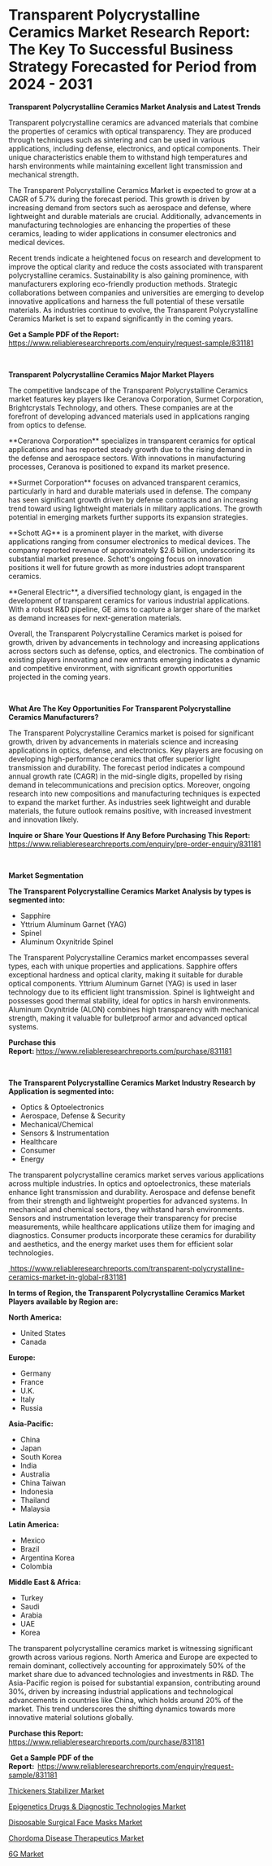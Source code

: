 <p><h1>Transparent Polycrystalline Ceramics Market Research Report: The Key To Successful Business Strategy Forecasted for Period from 2024 - 2031</h1></p><p><strong>Transparent Polycrystalline Ceramics Market Analysis and Latest Trends</strong></p>
<p><p>Transparent polycrystalline ceramics are advanced materials that combine the properties of ceramics with optical transparency. They are produced through techniques such as sintering and can be used in various applications, including defense, electronics, and optical components. Their unique characteristics enable them to withstand high temperatures and harsh environments while maintaining excellent light transmission and mechanical strength.</p><p>The Transparent Polycrystalline Ceramics Market is expected to grow at a CAGR of 5.7% during the forecast period. This growth is driven by increasing demand from sectors such as aerospace and defense, where lightweight and durable materials are crucial. Additionally, advancements in manufacturing technologies are enhancing the properties of these ceramics, leading to wider applications in consumer electronics and medical devices.</p><p>Recent trends indicate a heightened focus on research and development to improve the optical clarity and reduce the costs associated with transparent polycrystalline ceramics. Sustainability is also gaining prominence, with manufacturers exploring eco-friendly production methods. Strategic collaborations between companies and universities are emerging to develop innovative applications and harness the full potential of these versatile materials. As industries continue to evolve, the Transparent Polycrystalline Ceramics Market is set to expand significantly in the coming years.</p></p>
<p><strong>Get a Sample PDF of the Report:&nbsp;</strong> <a href="https://www.reliableresearchreports.com/enquiry/request-sample/831181?utm_campaign=12&utm_medium=2&utm_source=Github&utm_content=ia&utm_term=18122024&utm_id=transparent-polycrystalline-ceramics">https://www.reliableresearchreports.com/enquiry/request-sample/831181</a></p>
<p>&nbsp;</p>
<p><strong>Transparent Polycrystalline Ceramics Major Market Players</strong></p>
<p><p>The competitive landscape of the Transparent Polycrystalline Ceramics market features key players like Ceranova Corporation, Surmet Corporation, Brightcrystals Technology, and others. These companies are at the forefront of developing advanced materials used in applications ranging from optics to defense.</p><p>**Ceranova Corporation** specializes in transparent ceramics for optical applications and has reported steady growth due to the rising demand in the defense and aerospace sectors. With innovations in manufacturing processes, Ceranova is positioned to expand its market presence.</p><p>**Surmet Corporation** focuses on advanced transparent ceramics, particularly in hard and durable materials used in defense. The company has seen significant growth driven by defense contracts and an increasing trend toward using lightweight materials in military applications. The growth potential in emerging markets further supports its expansion strategies.</p><p>**Schott AG** is a prominent player in the market, with diverse applications ranging from consumer electronics to medical devices. The company reported revenue of approximately $2.6 billion, underscoring its substantial market presence. Schott's ongoing focus on innovation positions it well for future growth as more industries adopt transparent ceramics.</p><p>**General Electric**, a diversified technology giant, is engaged in the development of transparent ceramics for various industrial applications. With a robust R&D pipeline, GE aims to capture a larger share of the market as demand increases for next-generation materials.</p><p>Overall, the Transparent Polycrystalline Ceramics market is poised for growth, driven by advancements in technology and increasing applications across sectors such as defense, optics, and electronics. The combination of existing players innovating and new entrants emerging indicates a dynamic and competitive environment, with significant growth opportunities projected in the coming years.</p></p>
<p>&nbsp;</p>
<p><strong>What Are The Key Opportunities For Transparent Polycrystalline Ceramics Manufacturers?</strong></p>
<p><p>The Transparent Polycrystalline Ceramics market is poised for significant growth, driven by advancements in materials science and increasing applications in optics, defense, and electronics. Key players are focusing on developing high-performance ceramics that offer superior light transmission and durability. The forecast period indicates a compound annual growth rate (CAGR) in the mid-single digits, propelled by rising demand in telecommunications and precision optics. Moreover, ongoing research into new compositions and manufacturing techniques is expected to expand the market further. As industries seek lightweight and durable materials, the future outlook remains positive, with increased investment and innovation likely.</p></p>
<p><strong>Inquire or Share Your Questions If Any Before Purchasing This Report:</strong> <a href="https://www.reliableresearchreports.com/enquiry/pre-order-enquiry/831181?utm_campaign=12&utm_medium=2&utm_source=Github&utm_content=ia&utm_term=18122024&utm_id=transparent-polycrystalline-ceramics">https://www.reliableresearchreports.com/enquiry/pre-order-enquiry/831181</a></p>
<p>&nbsp;</p>
<p><strong>Market Segmentation</strong></p>
<p><strong>The Transparent Polycrystalline Ceramics Market Analysis by types is segmented into:</strong></p>
<p><ul><li>Sapphire</li><li>Yttrium Aluminum Garnet (YAG)</li><li>Spinel</li><li>Aluminum Oxynitride Spinel</li></ul></p>
<p><p>The Transparent Polycrystalline Ceramics market encompasses several types, each with unique properties and applications. Sapphire offers exceptional hardness and optical clarity, making it suitable for durable optical components. Yttrium Aluminum Garnet (YAG) is used in laser technology due to its efficient light transmission. Spinel is lightweight and possesses good thermal stability, ideal for optics in harsh environments. Aluminum Oxynitride (ALON) combines high transparency with mechanical strength, making it valuable for bulletproof armor and advanced optical systems.</p></p>
<p><strong>Purchase this Report:&nbsp;</strong><a href="https://www.reliableresearchreports.com/purchase/831181?utm_campaign=12&utm_medium=2&utm_source=Github&utm_content=ia&utm_term=18122024&utm_id=transparent-polycrystalline-ceramics">https://www.reliableresearchreports.com/purchase/831181</a></p>
<p>&nbsp;</p>
<p><strong>The Transparent Polycrystalline Ceramics Market Industry Research by Application is segmented into:</strong></p>
<p><ul><li>Optics & Optoelectronics</li><li>Aerospace, Defense & Security</li><li>Mechanical/Chemical</li><li>Sensors & Instrumentation</li><li>Healthcare</li><li>Consumer</li><li>Energy</li></ul></p>
<p><p>The transparent polycrystalline ceramics market serves various applications across multiple industries. In optics and optoelectronics, these materials enhance light transmission and durability. Aerospace and defense benefit from their strength and lightweight properties for advanced systems. In mechanical and chemical sectors, they withstand harsh environments. Sensors and instrumentation leverage their transparency for precise measurements, while healthcare applications utilize them for imaging and diagnostics. Consumer products incorporate these ceramics for durability and aesthetics, and the energy market uses them for efficient solar technologies.</p></p>
<p><a href="https://www.reliableresearchreports.com/transparent-polycrystalline-ceramics-market-in-global-r831181?utm_campaign=12&utm_medium=2&utm_source=Github&utm_content=ia&utm_term=18122024&utm_id=transparent-polycrystalline-ceramics">&nbsp;https://www.reliableresearchreports.com/transparent-polycrystalline-ceramics-market-in-global-r831181</a></p>
<p><strong>In terms of Region, the Transparent Polycrystalline Ceramics Market Players available by Region are:</strong></p>
<p>
    <p> <strong> North America: </strong>
        <ul>
            <li>United States</li>
            <li>Canada</li>
        </ul>
        </p> 
    <p> <strong> Europe: </strong>
        <ul>
            <li>Germany</li>
            <li>France</li>
            <li>U.K.</li>
            <li>Italy</li>
            <li>Russia</li>
        </ul>
        </p> 
    <p> <strong> Asia-Pacific: </strong>
        <ul>
            <li>China</li>
            <li>Japan</li>
            <li>South Korea</li>
            <li>India</li>
            <li>Australia</li>
            <li>China Taiwan</li>
            <li>Indonesia</li>
            <li>Thailand</li>
            <li>Malaysia</li>
        </ul>
        </p> 
    <p> <strong> Latin America: </strong>
        <ul>
            <li>Mexico</li>
            <li>Brazil</li>
            <li>Argentina Korea</li>
            <li>Colombia</li>
        </ul>
        </p> 
    <p> <strong> Middle East & Africa: </strong>
        <ul>
            <li>Turkey</li>
            <li>Saudi</li>
            <li>Arabia</li>
            <li>UAE</li>
            <li>Korea</li>
        </ul>
    </p>
    </p>
<p><p>The transparent polycrystalline ceramics market is witnessing significant growth across various regions. North America and Europe are expected to remain dominant, collectively accounting for approximately 50% of the market share due to advanced technologies and investments in R&D. The Asia-Pacific region is poised for substantial expansion, contributing around 30%, driven by increasing industrial applications and technological advancements in countries like China, which holds around 20% of the market. This trend underscores the shifting dynamics towards more innovative material solutions globally.</p></p>
<p><strong>Purchase this Report: </strong><a href="https://www.reliableresearchreports.com/purchase/831181?utm_campaign=12&utm_medium=2&utm_source=Github&utm_content=ia&utm_term=18122024&utm_id=transparent-polycrystalline-ceramics">https://www.reliableresearchreports.com/purchase/831181</a></p>
<p>&nbsp;<strong>Get a Sample PDF of the Report:&nbsp;&nbsp;</strong><a href="https://www.reliableresearchreports.com/enquiry/request-sample/831181?utm_campaign=12&utm_medium=2&utm_source=Github&utm_content=ia&utm_term=18122024&utm_id=transparent-polycrystalline-ceramics">https://www.reliableresearchreports.com/enquiry/request-sample/831181</a></p>
<p><strong></strong></p>
<p><p><a href="https://github.com/GenaGaines34/Market-Research-Report-List-1/blob/main/thickeners-stabilizer-market.md?utm_campaign=12&utm_medium=2&utm_source=Github&utm_content=ia&utm_term=18122024&utm_id=transparent-polycrystalline-ceramics">Thickeners Stabilizer Market</a></p><p><a href="https://www.linkedin.com/pulse/epigenetics-drugs-diagnostic-technologies-market-transformation-xdfge?utm_campaign=12&utm_medium=2&utm_source=Github&utm_content=ia&utm_term=18122024&utm_id=transparent-polycrystalline-ceramics">Epigenetics Drugs & Diagnostic Technologies Market</a></p><p><a href="https://github.com/JakirUddin511/Market-Research-Report-List-1/blob/main/disposable-surgical-face-masks-market.md?utm_campaign=12&utm_medium=2&utm_source=Github&utm_content=ia&utm_term=18122024&utm_id=transparent-polycrystalline-ceramics">Disposable Surgical Face Masks Market</a></p><p><a href="https://www.linkedin.com/pulse/key-drivers-chordoma-disease-therapeutics-markets-projected-0klue?utm_campaign=12&utm_medium=2&utm_source=Github&utm_content=ia&utm_term=18122024&utm_id=transparent-polycrystalline-ceramics">Chordoma Disease Therapeutics Market</a></p><p><a href="https://www.linkedin.com/pulse/6g-industry-research-covering-multiple-sectors-predicted-virae?utm_campaign=12&utm_medium=2&utm_source=Github&utm_content=ia&utm_term=18122024&utm_id=transparent-polycrystalline-ceramics">6G Market</a></p></p>